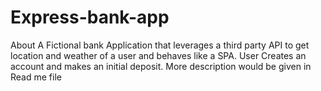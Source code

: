 # Express-bank-app
About A Fictional bank Application that leverages a third party API to get location and weather of a user and behaves like a SPA. User Creates an account and makes an initial deposit. More description would be given in Read me file
